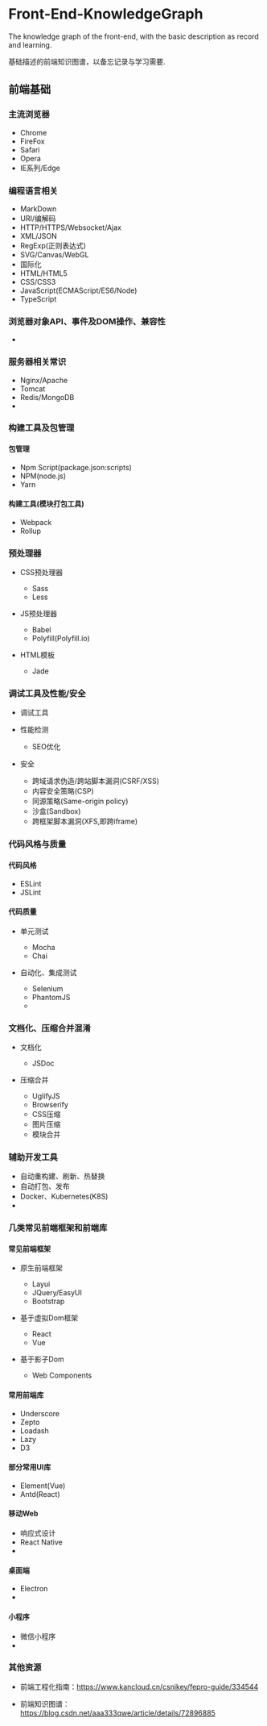 # Front-End-KnowledgeGraph
The knowledge graph of the front-end, with the basic description as record and learning.

基础描述的前端知识图谱，以备忘记录与学习需要.

## 前端基础

### 主流浏览器

- Chrome
- FireFox
- Safari
- Opera
- IE系列/Edge

### 编程语言相关

- MarkDown
- URI/编解码
- HTTP/HTTPS/Websocket/Ajax
- XML/JSON
- RegExp(正则表达式)
- SVG/Canvas/WebGL
- 国际化
- HTML/HTML5
- CSS/CSS3
- JavaScript(ECMAScript/ES6/Node)
- TypeScript

### 浏览器对象API、事件及DOM操作、兼容性

- 

### 服务器相关常识

- Nginx/Apache
- Tomcat
- Redis/MongoDB
- 

### 构建工具及包管理

#### 包管理

- Npm Script(package.json:scripts)
- NPM(node.js)
- Yarn

#### 构建工具(模块打包工具)

- Webpack
- Rollup

### 预处理器

- CSS预处理器
    - Sass
    - Less

- JS预处理器
    - Babel
    - Polyfill(Polyfill.io)

- HTML模板
    - Jade

### 调试工具及性能/安全

- 调试工具

- 性能检测
    - SEO优化

- 安全
    - 跨域请求伪造/跨站脚本漏洞(CSRF/XSS)
    - 内容安全策略(CSP)
    - 同源策略(Same-origin policy)
    - 沙盒(Sandbox)
    - 跨框架脚本漏洞(XFS,即跨iframe)

### 代码风格与质量

#### 代码风格

- ESLint
- JSLint

#### 代码质量

- 单元测试
    - Mocha
    - Chai

- 自动化、集成测试
    - Selenium
    - PhantomJS
    - 

### 文档化、压缩合并混淆

- 文档化
    - JSDoc

- 压缩合并
    - UglifyJS
    - Browserify
    - CSS压缩
    - 图片压缩
    - 模块合并

### 辅助开发工具

- 自动重构建、刷新、热替换
- 自动打包、发布
- Docker、Kubernetes(K8S)
- 

### 几类常见前端框架和前端库

#### 常见前端框架

- 原生前端框架
    - Layui
    - JQuery/EasyUI
    - Bootstrap

- 基于虚拟Dom框架
    - React
    - Vue

- 基于影子Dom
    - Web Components

#### 常用前端库

- Underscore
- Zepto
- Loadash
- Lazy
- D3

#### 部分常用UI库

- Element(Vue)
- Antd(React)

#### 移动Web

- 响应式设计
- React Native
- 

#### 桌面端

- Electron
- 

#### 小程序

- 微信小程序
- 

### 其他资源

- 前端工程化指南：https://www.kancloud.cn/csnikey/fepro-guide/334544

- 前端知识图谱：https://blog.csdn.net/aaa333qwe/article/details/72896885

